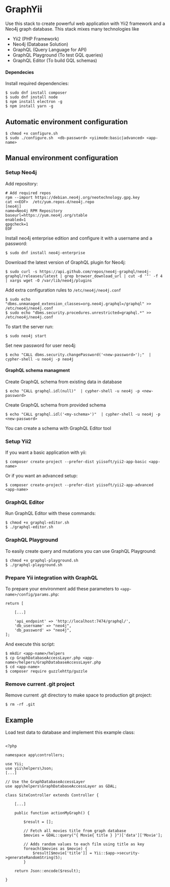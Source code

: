 # GraphYii
Use this stack to create powerful web application with Yii2 framework and a Neo4j graph database. This stack mixes many technologies like
 - Yii2 (PHP Framework)
 - Neo4j (Database Solution)
 - GraphQL (Query Language for API)
 - GraphQL Playground (To test GQL queries)
 - GraphQL Editor (To build GQL schemas)

#### Dependecies
Install required dependencies:
```
$ sudo dnf install composer
$ sudo dnf install node
$ npm install electron -g
$ npm install yarn -g
```

## Automatic environment configuration
```
$ chmod +x configure.sh
$ sudo ./configure.sh  <db-password> <yiimode:basic|advanced> <app-name>
```

## Manual environment configuration

### Setup Neo4j
Add repository:
```
# Add required repos
rpm --import https://debian.neo4j.org/neotechnology.gpg.key
cat <<EOF>  /etc/yum.repos.d/neo4j.repo
[neo4j]
name=Neo4j RPM Repository
baseurl=https://yum.neo4j.org/stable
enabled=1
gpgcheck=1
EOF
```

Install neo4j enterprise edition and configure it with a username and a password:
```
$ sudo dnf install neo4j-enterprise
```

Download the latest version of GraphQL plugin for Neo4j:
```
$ sudo curl -s https://api.github.com/repos/neo4j-graphql/neo4j-graphql/releases/latest | grep browser_download_url | cut -d '"' -f 4 | xargs wget -O /var/lib/neo4j/plugins
```

Add extra configuration rules to `/etc/neo4j/neo4j.conf`
```
$ sudo echo "dbms.unmanaged_extension_classes=org.neo4j.graphql=/graphql" >> /etc/neo4j/neo4j.conf
$ sudo echo "dbms.security.procedures.unrestricted=graphql.*" >> /etc/neo4j/neo4j.conf
```

To start the server run:
```
$ sudo neo4j start
```

Set new password for user neo4j:
```
$ echo "CALL dbms.security.changePassword('<new-password>');"  | cypher-shell -u neo4j -p neo4j
```

#### GraphQL schema managment
Create GraphQL schema from existing data in database
```
$ echo "CALL graphql.idl(null)"  | cypher-shell -u neo4j -p <new-password>
```

Create GraphQL schema from provided schema
```
$ echo "CALL graphql.idl('<my-schema>')"  | cypher-shell -u neo4j -p <new-password>
```
You can create a schema with GraphQL Editor tool

### Setup Yii2
If you want a basic application with yii:
```
$ composer create-project --prefer-dist yiisoft/yii2-app-basic <app-name>
```

Or if you want an advanced setup:
```
$ composer create-project --prefer-dist yiisoft/yii2-app-advanced <app-name>
```

### GraphQL Editor
Run GraphQL Editor with these commands:
```
$ chmod +x graphql-editor.sh
$ ./graphql-editor.sh
```

### GraphQL Playground
To easily create query and mutations you can use GraphQL Playground:
```
$ chmod +x graphql-playground.sh
$ ./graphql-playground.sh
```

### Prepare Yii integration with GraphQL
To prepare your environment add these parameters to `<app-name>/config/params.php`:
```
return [

    [...]

    'api_endpoint' => 'http://localhost:7474/graphql/',
    'db_username' => "neo4j",
    'db_password' => "neo4j",
];
```

And execute this script:
```
$ mkdir <app-name>/helpers
$ cp GraphDatabaseAccessLayer.php <app-name>/helpers/GraphDatabaseAccessLayer.php
$ cd <app-name>
$ composer require guzzlehttp/guzzle
```

### Remove current .git project
Remove current .git directory to make space to production git project:
```
$ rm -rf .git
```

## Example
Load test data to database and implement this example class:
```

<?php

namespace app\controllers;

use Yii;
use yii\helpers\Json;
[...]

// Use the GraphDatabaseAccessLayer
use app\helpers\GraphDatabaseAccessLayer as GDAL;

class SiteController extends Controller {

    [...]

    public function actionMyGraph() {

        $result = [];

        // Fetch all movies title from graph database
        $movies = GDAL::query("{ Movie{ title } }")['data']['Movie'];

        // Adds random values to each film using title as key
        foreach($movies as $movie) {
            $result[$movie['title']] = Yii::$app->security->generateRandomString(5);
        }

    return Json::encode($result);

}

```